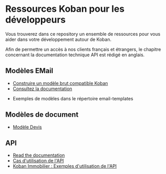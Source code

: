 # Ressources Koban pour les développeurs

Vous trouverez dans ce repository un ensemble de ressources pour vous aider dans votre développement autour de Koban.

Afin de permettre un accès à nos clients français et étrangers, le chapitre concernant la documentation technique API est rédigé en anglais.

## Modèles EMail

- [Construire un modèle brut compatible Koban](docs/htmlemailbrut.md)
- [Consultez la documentation](docs/email-template.md)

* Exemples de modèles dans le répertoire email-templates

## Modèles de document

* [Modèle Devis](gestdoc/quote.md)

## API

- [Read the documentation](API.md)
- [Cas d'utilisation de l'API](api/apiuse.md)
- [Koban Immobilier : Exemples d'utilisation de l'API](api/apiimmo.md)